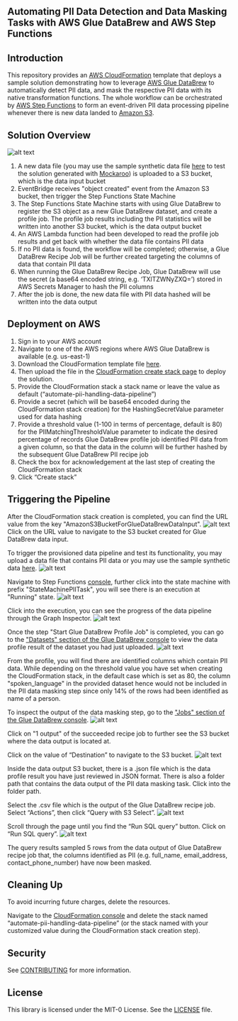 ## Automating PII Data Detection and Data Masking Tasks with AWS Glue DataBrew and AWS Step Functions

## Introduction

This repository provides an [AWS CloudFormation](https://aws.amazon.com/cloudformation/) template that deploys a sample solution demonstrating how to leverage [AWS Glue DataBrew](https://aws.amazon.com/glue/features/databrew/) to automatically detect PII data, and mask the respective PII data with its native transformation functions. The whole workflow can be orchestrated by [AWS Step Functions](https://aws.amazon.com/step-functions/) to form an event-driven PII data processing pipeline whenever there is new data landed to [Amazon S3](https://aws.amazon.com/s3/).

## Solution Overview

![alt text](images/ArchitectureDiagram.png "Architecture Diagram")
1.	A new data file (you may use the sample synthetic data file [here](https://github.com/aws-samples/automating-pii-data-detection-and-data-masking-tasks-with-aws-glue-databrew-and-aws-step-functions/raw/main/data/pii-sample-dataset.csv) to test the solution generated with [Mockaroo](https://www.mockaroo.com/)) is uploaded to a S3 bucket, which is the data input bucket
2.	EventBridge receives "object created" event from the Amazon S3 bucket, then trigger the Step Functions State Machine
3.	The Step Functions State Machine starts with using Glue DataBrew to register the S3 object as a new Glue DataBrew dataset, and create a profile job. The profile job results including the PII statistics will be written into another S3 bucket, which is the data output bucket
4.	An AWS Lambda function had been developed to read the profile job results and get back with whether the data file contains PII data
5.	If no PII data is found, the workflow will be completed; otherwise, a Glue DataBrew Recipe Job will be further created targeting the columns of data that contain PII data
6.	When running the Glue DataBrew Recipe Job, Glue DataBrew will use the secret (a base64 encoded string, e.g. ‘TXlTZWNyZXQ=’) stored in AWS Secrets Manager to hash the PII columns
7.	After the job is done, the new data file with PII data hashed will be written into the data output

## Deployment on AWS

1.	Sign in to your AWS account
2.	Navigate to one of the AWS regions where AWS Glue DataBrew is available (e.g. us-east-1)
3.	Download the CloudFormation template file [here](https://github.com/aws-samples/automating-pii-data-detection-and-data-masking-tasks-with-aws-glue-databrew-and-aws-step-functions/raw/main/cloudformation-template/AutomatingGlueDataBrewPIIDataDetectionAndMasking.yaml).
4.	Then upload the file in the [CloudFormation create stack page](https://console.aws.amazon.com/cloudformation/home#/stacks/create/template) to deploy the solution.
4.	Provide the CloudFormation stack a stack name or leave the value as default (“automate-pii-handling-data-pipeline”)
5.	Provide a secret (which will be base64 encoded during the CloudFormation stack creation) for the HashingSecretValue parameter used for data hashing
6.	Provide a threshold value (1-100 in terms of percentage, default is 80) for the PIIMatchingThresholdValue parameter to indicate the desired percentage of records Glue DataBrew profile job identified PII data from a given column, so that the data in the column will be further hashed by the subsequent Glue DataBrew PII recipe job
7.	Check the box for acknowledgement at the last step of creating the CloudFormation stack
8.	Click “Create stack” 

## Triggering the Pipeline

After the CloudFormation stack creation is completed, you can find the URL value from the key "AmazonS3BucketForGlueDataBrewDataInput".
![alt text](images/CloudFormationOutput.png)
Click on the URL value to navigate to the S3 bucket created for Glue DataBrew data input.

To trigger the provisioned data pipeline and test its functionality, you may upload a data file that contains PII data or you may use the sample synthetic data [here](https://github.com/aws-samples/automating-pii-data-detection-and-data-masking-tasks-with-aws-glue-databrew-and-aws-step-functions/raw/main/data/pii-sample-dataset.csv).
![alt text](images/UploadData.png)

Navigate to Step Functions [console](https://console.aws.amazon.com/states/), further click into the state machine with prefix "StateMachinePIITask", you will see there is an execution at "Running" state.
![alt text](images/StepFunctionsStateMachine.png)

Click into the execution, you can see the progress of the data pipeline through the Graph Inspector.
![alt text](images/StepFunctionsGraphInspector.png)

Once the step "Start Glue DataBrew Profile Job" is completed, you can go to the ["Datasets" section of the Glue DataBrew console](https://console.aws.amazon.com/databrew/home#datasets) to view the data profile result of the dataset you had just uploaded.
![alt text](images/GlueDataBrewProfileJobResults.png)

From the profile, you will find there are identified columns which contain PII data. While depending on the threshold value you have set when creating the CloudFormation stack, in the default case which is set as 80, the column "spoken_language" in the provided dataset hence would not be included in the PII data masking step since only 14% of the rows had been identified as name of a person.

To inspect the output of the data masking step, go to the ["Jobs" section of the Glue DataBrew console](https://console.aws.amazon.com/databrew/home#jobs?tab=recipe). 
![alt text](images/GlueDataBrewRecipeJob.png)

Click on "1 output" of the succeeded recipe job to further see the S3 bucket where the data output is located at.

Click on the value of “Destination” to navigate to the S3 bucket.
![alt text](images/GlueDataBrewRecipeJobOutput.png)

Inside the data output S3 bucket, there is a .json file which is the data profile result you have just reviewed in JSON format. There is also a folder path that contains the data output of the PII data masking task. Click into the folder path.

Select the .csv file which is the output of the Glue DataBrew recipe job. Select “Actions”, then click “Query with S3 Select”.
![alt text](images/QueryData.png)

Scroll through the page until you find the “Run SQL query” button. Click on “Run SQL query”.
![alt text](images/QueryDataResults.png)

The query results sampled 5 rows from the data output of Glue DataBrew recipe job that, the columns identified as PII (e.g. full_name, email_address, contact_phone_number) have now been masked.

## Cleaning Up

To avoid incurring future charges, delete the resources.

Navigate to the [CloudFormation console](https://console.aws.amazon.com/cloudformation/) and delete the stack named “automate-pii-handling-data-pipeline” (or the stack named with your customized value during the CloudFormation stack creation step).

## Security

See [CONTRIBUTING](CONTRIBUTING.md#security-issue-notifications) for more information.

## License

This library is licensed under the MIT-0 License. See the [LICENSE](LICENSE) file.


